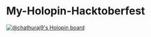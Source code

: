 # My-Holopin-Hacktoberfest
[![@chathuraj9's Holopin board](https://holopin.me/chathuraj9)](https://holopin.io/@chathuraj9)
